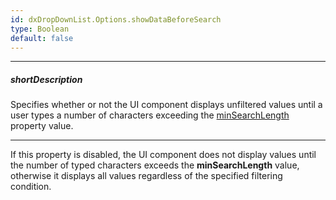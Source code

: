 ```yaml
---
id: dxDropDownList.Options.showDataBeforeSearch
type: Boolean
default: false
---
```

---
##### shortDescription
Specifies whether or not the UI component displays unfiltered values until a user types a number of characters exceeding the [minSearchLength](/api-reference/10%20UI%20Components/dxDropDownList/1%20Configuration/minSearchLength.md '{basewidgetpath}/Configuration/#minSearchLength') property value.

---
If this property is disabled, the UI component does not display values until the number of typed characters exceeds the **minSearchLength** value, otherwise it displays all values regardless of the specified filtering condition.